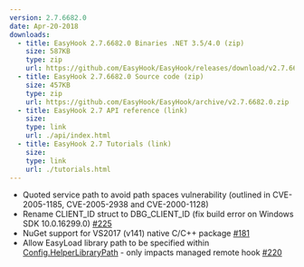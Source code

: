 ```yaml
---
version: 2.7.6682.0
date: Apr-20-2018
downloads:
  - title: EasyHook 2.7.6682.0 Binaries .NET 3.5/4.0 (zip)
    size: 587KB
    type: zip
    url: https://github.com/EasyHook/EasyHook/releases/download/v2.7.6682.0/EasyHook-2.7.6682.0-Binaries.zip
  - title: EasyHook 2.7.6682.0 Source code (zip)
    size: 457KB
    type: zip
    url: https://github.com/EasyHook/EasyHook/archive/v2.7.6682.0.zip
  - title: EasyHook 2.7 API reference (link)
    size: 
    type: link
    url: ./api/index.html
  - title: EasyHook 2.7 Tutorials (link)
    size: 
    type: link
    url: ./tutorials.html
---
```

 * Quoted service path to avoid path spaces vulnerability (outlined in CVE-2005-1185, CVE-2005-2938 and CVE-2000-1128)
 * Rename CLIENT_ID struct to DBG_CLIENT_ID (fix build error on Windows SDK 10.0.16299.0) [#225](https://github.com/EasyHook/EasyHook/issues/225)
 * NuGet support for VS2017 (v141) native C/C++ package [#181](https://github.com/EasyHook/EasyHook/issues/181)
 * Allow EasyLoad library path to be specified within [Config.HelperLibraryPath](/api/html/P_EasyHook_Config_HelperLibraryLocation.htm) - only impacts managed remote hook [#220](https://github.com/EasyHook/EasyHook/issues/220)